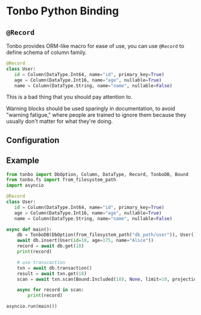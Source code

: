 # Tonbo Python Binding


## `@Record`

Tonbo provides ORM-like macro for ease of use, you can use `@Record` to define schema of column family.
```py
@Record
class User:
   id = Column(DataType.Int64, name="id", primary_key=True)
   age = Column(DataType.Int16, name="age", nullable=True)
   name = Column(DataType.String, name="name", nullable=False)
```

<div class="warning">

This is a bad thing that you should pay attention to.

Warning blocks should be used sparingly in documentation, to avoid "warning
fatigue," where people are trained to ignore them because they usually don't
matter for what they're doing.

</div>


## Configuration

## Example

```python
from tonbo import DbOption, Column, DataType, Record, TonboDB, Bound
from tonbo.fs import from_filesystem_path
import asyncio

@Record
class User:
   id = Column(DataType.Int64, name="id", primary_key=True)
   age = Column(DataType.Int16, name="age", nullable=True)
   name = Column(DataType.String, name="name", nullable=False)

async def main():
    db = TonboDB(DbOption(from_filesystem_path("db_path/user")), User())
    await db.insert(User(id=18, age=175, name="Alice"))
    record = await db.get(18)
    print(record)

    # use transcaction
    txn = await db.transaction()
    result = await txn.get(18)
    scan = await txn.scan(Bound.Included(18), None, limit=10, projection=["id", "name"])

    async for record in scan:
        print(record)

asyncio.run(main())
````
